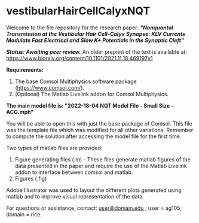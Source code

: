 # vestibularHairCellCalyxNQT
Welcome to the file repository for the research paper: 
***"Nonquantal Transmission at the Vestibular Hair Cell-Calyx Synapse: KLV Currents Modulate Fast Electrical and Slow K+ Potentials in the Synaptic Cleft"***

***Status: Awaiting peer review.***
An older preprint of the text is available at: https://www.biorxiv.org/content/10.1101/2021.11.18.469197v1

**Requirements:**
1) The base Comsol Multiphysics software package (https://www.comsol.com/).
2) (Optional) The Matlab Livelink addon for Comsol Multiphysics.

**The main model file is: "2022-18-04 NQT Model File - Small Size - ACG.mph"**

You will be able to open this with just the base package of Comsol. This file was the template file which was modified for all other variations.
Remember to compute the solution after accessing the model file for the first time.

Two types of matlab files are provided:
1) Figure generating files (.m) - These files generate matlab figures of the data presented in the paper and require the use of the Matlab Livelink addon to interface between comsol and matlab. 
2) Figures (.fig) 
 
Adobe Illustrator was used to layout the different plots generated using matlab and to improve visual representation of the data.

For questions or assistance, contact: user@domain.edu ; user = ag105; domain = rice.

